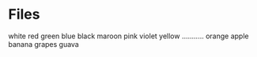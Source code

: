 # Files
white
red
green
blue
black
maroon
pink
violet 
yellow
...........
orange
apple
banana
grapes
guava
